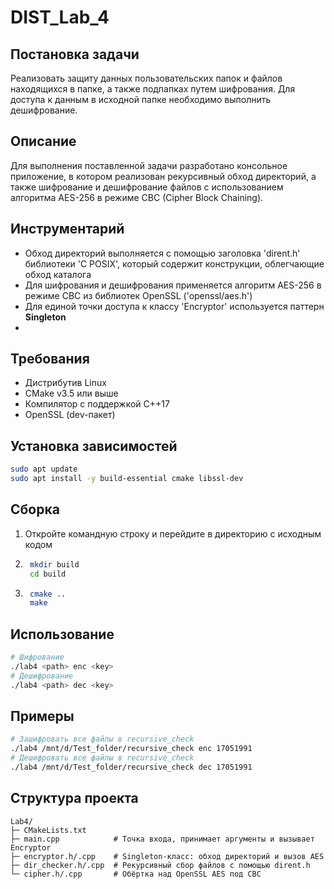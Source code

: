 # DIST_Lab_4

## Постановка задачи
Реализовать защиту данных пользовательских папок и файлов находящихся в папке, а также подпапках путем шифрования. Для доступа к данным в исходной папке необходимо выполнить дешифрование.

## Описание
Для выполнения поставленной задачи разработано консольное приложение, в котором реализован рекурсивный обход директорий, а также шифрование и дешифрование файлов с использованием алгоритма AES-256 в режиме CBC (Cipher Block Chaining).

## Инструментарий
- Обход директорий выполняется с помощью заголовка 'dirent.h' библиотеки 'C POSIX', который содержит конструкции, облегчающие обход каталога
- Для шифрования и дешифрования применяется алгоритм AES-256 в режиме CBC из библиотек OpenSSL ('openssl/aes.h')
- Для единой точки доступа к классу 'Encryptor' используется паттерн **Singleton**
- 

## Требования
- Дистрибутив Linux
- CMake v3.5 или выше
- Компилятор с поддержкой C++17
- OpenSSL (dev-пакет)

## Установка зависимостей
```bash
sudo apt update
sudo apt install -y build-essential cmake libssl-dev
```

## Сборка
1. Откройте командную строку и перейдите в директорию с исходным кодом
2. ```bash
    mkdir build
    cd build
    ```
3. ```bash
    cmake ..
    make
    ```
## Использование
   ```bash
   # Шифрование
   ./lab4 <path> enc <key>
   # Дешифрование
   ./lab4 <path> dec <key>
   ```
## Примеры
   ```bash
   # Зашифровать все файлы в recursive_check
   ./lab4 /mnt/d/Test_folder/recursive_check enc 17051991
   # Дешифровать все файлы в recursive_check
   ./lab4 /mnt/d/Test_folder/recursive_check dec 17051991
   ```
## Структура проекта

```
Lab4/
├─ CMakeLists.txt
├─ main.cpp            # Точка входа, принимает аргументы и вызывает Encryptor
├─ encryptor.h/.cpp    # Singleton-класс: обход директорий и вызов AES
├─ dir_checker.h/.cpp  # Рекурсивный сбор файлов с помощью dirent.h
└─ cipher.h/.cpp       # Обёртка над OpenSSL AES под CBC
```
